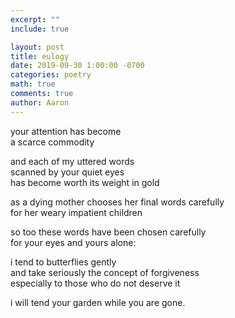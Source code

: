 ```yaml
---
excerpt: ""
include: true

layout: post
title: eulogy
date: 2019-09-30 1:00:00 -0700
categories: poetry
math: true
comments: true
author: Aaron
---
```


your attention has become  
a scarce commodity  

and each of my uttered words  
scanned by your quiet eyes  
has become worth its weight in gold  

as a dying mother chooses her final words carefully  
for her weary impatient children  

so too these words have been chosen carefully  
for your eyes and yours alone:  

i tend to butterflies gently  
and take seriously the concept of forgiveness  
especially to those who do not deserve it  

i will tend your garden while you are gone.
